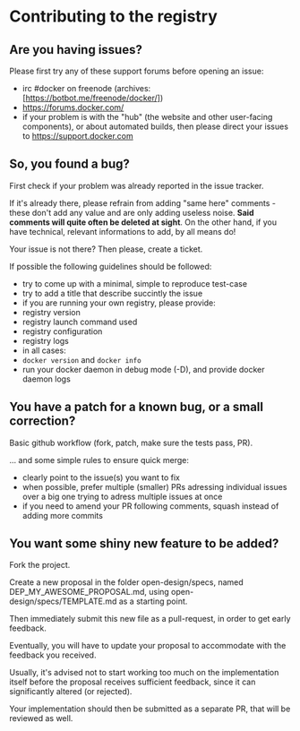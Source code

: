 # Contributing to the registry

## Are you having issues?

Please first try any of these support forums before opening an issue:

 * irc #docker on freenode (archives: [https://botbot.me/freenode/docker/])
 * https://forums.docker.com/
 * if your problem is with the "hub" (the website and other user-facing components), or about automated builds, then please direct your issues to https://support.docker.com

## So, you found a bug?

First check if your problem was already reported in the issue tracker.

If it's already there, please refrain from adding "same here" comments - these don't add any value and are only adding useless noise. **Said comments will quite often be deleted at sight**. On the other hand, if you have technical, relevant informations to add, by all means do!

Your issue is not there? Then please, create a ticket.

If possible the following guidelines should be followed:

 * try to come up with a minimal, simple to reproduce test-case
 * try to add a  title that describe succintly the issue
 * if you are running your own registry, please provide:
  * registry version
  * registry launch command used
  * registry configuration
  * registry logs
 * in all cases:
  * `docker version` and `docker info`
  * run your docker daemon in debug mode (-D), and provide docker daemon logs
 

## You have a patch for a known bug, or a small correction?

Basic github workflow (fork, patch, make sure the tests pass, PR).

... and some simple rules to ensure quick merge:

 * clearly point to the issue(s) you want to fix
 * when possible, prefer multiple (smaller) PRs adressing individual issues over a big one trying to adress multiple issues at once
 * if you need to amend your PR following comments, squash instead of adding more commits

## You want some shiny new feature to be added?

Fork the project.

Create a new proposal in the folder open-design/specs, named DEP_MY_AWESOME_PROPOSAL.md, using open-design/specs/TEMPLATE.md as a starting point.

Then immediately submit this new file as a pull-request, in order to get early feedback.

Eventually, you will have to update your proposal to accommodate with the feedback you received.

Usually, it's advised not to start working too much on the implementation itself before the proposal receives sufficient feedback, since it can significantly altered (or rejected).

Your implementation should then be submitted as a separate PR, that will be reviewed as well.
